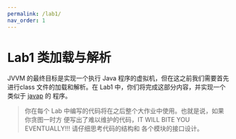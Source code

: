 ```yaml
---
permalink: /lab1/
nav_order: 1
---
```


# Lab1 类加载与解析

JVVM 的最终目标是实现一个执行 Java 程序的虚拟机，但在这之前我们需要首先进行class
文件的加载和解析。在 Lab1 中，你们将完成这部分内容，并实现一个类似于
[javap](https://docs.oracle.com/en/java/javase/17/docs/specs/man/javap.html) 的
程序。

> 你在每个 Lab 中编写的代码将在之后整个大作业中使用。也就是说，如果你贪图一时方
> 便写出了难以维护的代码，IT WILL BITE YOU EVENTUALLY!!! 请仔细思考代码的结构和
> 各个模块的接口设计。
